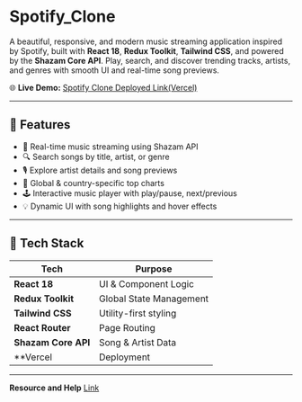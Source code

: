 # Spotify_Clone

A beautiful, responsive, and modern music streaming application inspired by Spotify, built with **React 18**, **Redux Toolkit**, **Tailwind CSS**, and powered by the **Shazam Core API**. Play, search, and discover trending tracks, artists, and genres with smooth UI and real-time song previews.

🌐 **Live Demo:** [Spotify Clone Deployed Link(Vercel)](spotify-clone-endterm.vercel.app)

---

## 🚀 Features

- 🎵 Real-time music streaming using Shazam API
- 🔍 Search songs by title, artist, or genre
- 🎙 Explore artist details and song previews
- 🧠 Global & country-specific top charts
- 🕹 Interactive music player with play/pause, next/previous
- 💡 Dynamic UI with song highlights and hover effects

---

## 🧰 Tech Stack

| Tech            | Purpose                       |
|-----------------|-------------------------------|
| **React 18**    | UI & Component Logic          |
| **Redux Toolkit** | Global State Management      |
| **Tailwind CSS** | Utility-first styling         |
| **React Router** | Page Routing                 |
| **Shazam Core API** | Song & Artist Data        |
| **Vercel | Deployment               |

---
**Resource and Help** [Link](https://www.youtube.com/watch?v=I1cpb0tYV74)
